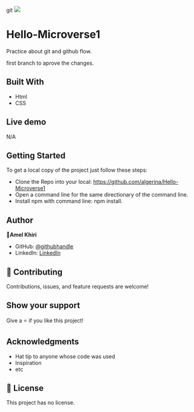 
git ![](https://img.shields.io/badge/Microverse-blueviolet)

# Hello-Microverse1


Practice about git and github flow.



first branch to aprove the changes.




## Built With

- Html 
- CSS

## Live demo
N/A


## Getting Started

To get a local copy of the project just follow these steps:
- Clone the Repo into your local: https://github.com/algerina/Hello-Microverse1
- Open a command line for the same directionary of the command line.
- Install npm with command line: npm install.



## Author

👤**Amel Khiri**

- GitHub: [@githubhandle](https://github.com/Algerina)
- LinkedIn: [LinkedIn](https://linkedin.com/in/amel-khiri-qahwadji-37a550135)

## 🤝 Contributing

Contributions, issues, and feature requests are welcome!


## Show your support

Give a ⭐️ if you like this project!

## Acknowledgments

- Hat tip to anyone whose code was used
- Inspiration
- etc

## 📝 License

This project has no  license.